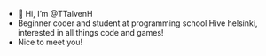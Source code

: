 - 👋 Hi, I’m @TTalvenH
-    Beginner coder and student at programming school Hive helsinki, interested in all things code and games!
-    Nice to meet you!

<!---
TTalvenH/TTalvenH is a ✨ special ✨ repository because its `README.md` (this file) appears on your GitHub profile.
You can click the Preview link to take a look at your changes.
--->
